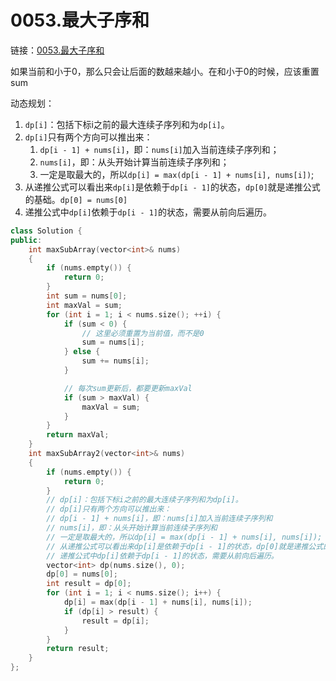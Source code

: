 # 0053.最大子序和

链接：[0053.最大子序和](https://leetcode.cn/problems/maximum-subarray/)

如果当前和小于0，那么只会让后面的数越来越小。在和小于0的时候，应该重置sum

动态规划：

1. `dp[i]`：包括下标i之前的最大连续子序列和为`dp[i]`。
2. `dp[i]`只有两个方向可以推出来：
   1. `dp[i - 1] + nums[i]`，即：`nums[i]`加入当前连续子序列和；
   2. `nums[i]`，即：从头开始计算当前连续子序列和；
   3. 一定是取最大的，所以`dp[i] = max(dp[i - 1] + nums[i], nums[i])`;
3. 从递推公式可以看出来`dp[i]`是依赖于`dp[i - 1]`的状态，`dp[0]`就是递推公式的基础。`dp[0] = nums[0]`
4. 递推公式中`dp[i]`依赖于`dp[i - 1]`的状态，需要从前向后遍历。


```c++
class Solution {
public:
    int maxSubArray(vector<int>& nums)
    {
        if (nums.empty()) {
            return 0;
        }
        int sum = nums[0];
        int maxVal = sum;
        for (int i = 1; i < nums.size(); ++i) {
            if (sum < 0) {
                // 这里必须重置为当前值，而不是0
                sum = nums[i];
            } else {
                sum += nums[i];
            }

            // 每次sum更新后，都要更新maxVal
            if (sum > maxVal) {
                maxVal = sum;
            }
        }
        return maxVal;
    }
    int maxSubArray2(vector<int>& nums)
    {
        if (nums.empty()) {
            return 0;
        }
        // dp[i]：包括下标i之前的最大连续子序列和为dp[i]。
        // dp[i]只有两个方向可以推出来：
        // dp[i - 1] + nums[i]，即：nums[i]加入当前连续子序列和
        // nums[i]，即：从头开始计算当前连续子序列和
        // 一定是取最大的，所以dp[i] = max(dp[i - 1] + nums[i], nums[i]);
        // 从递推公式可以看出来dp[i]是依赖于dp[i - 1]的状态，dp[0]就是递推公式的基础。dp[0] = nums[0]
        // 递推公式中dp[i]依赖于dp[i - 1]的状态，需要从前向后遍历。
        vector<int> dp(nums.size(), 0);
        dp[0] = nums[0];
        int result = dp[0];
        for (int i = 1; i < nums.size(); i++) {
            dp[i] = max(dp[i - 1] + nums[i], nums[i]);
            if (dp[i] > result) {
                result = dp[i];
            }
        }
        return result;
    }
};

```




